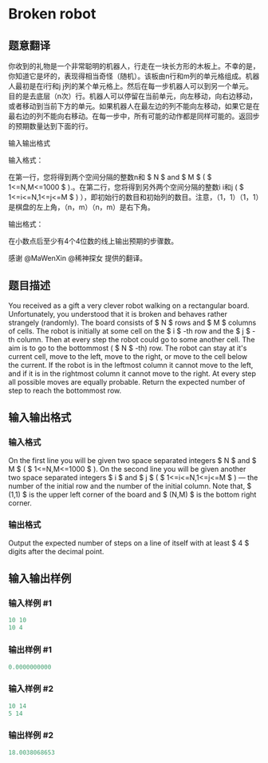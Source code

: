 # Broken robot

## 题意翻译

你收到的礼物是一个非常聪明的机器人，行走在一块长方形的木板上。不幸的是，你知道它是坏的，表现得相当奇怪（随机）。该板由n行和m列的单元格组成。机器人最初是在i行和j j列的某个单元格上。然后在每一步机器人可以到另一个单元。目的是去底层（n次）行。机器人可以停留在当前单元，向左移动，向右边移动，或者移动到当前下方的单元。如果机器人在最左边的列不能向左移动，如果它是在最右边的列不能向右移动。在每一步中，所有可能的动作都是同样可能的。返回步的预期数量达到下面的行。

输入输出格式

输入格式：

在第一行，您将得到两个空间分隔的整数n和 $ N $ and $ M $ ( $ 1<=N,M<=1000 $ ).。在第二行，您将得到另外两个空间分隔的整数i i和j ( $ 1<=i<=N,1<=j<=M $ ) ），即初始行的数目和初始列的数目。注意，（1，1）（1，1）是棋盘的左上角，（n，m）（n，m）是右下角。

输出格式：

在小数点后至少有4个4位数的线上输出预期的步骤数。

感谢 @MaWenXin @稀神探女 提供的翻译。

## 题目描述

You received as a gift a very clever robot walking on a rectangular board. Unfortunately, you understood that it is broken and behaves rather strangely (randomly). The board consists of $ N $ rows and $ M $ columns of cells. The robot is initially at some cell on the $ i $ -th row and the $ j $ -th column. Then at every step the robot could go to some another cell. The aim is to go to the bottommost ( $ N $ -th) row. The robot can stay at it's current cell, move to the left, move to the right, or move to the cell below the current. If the robot is in the leftmost column it cannot move to the left, and if it is in the rightmost column it cannot move to the right. At every step all possible moves are equally probable. Return the expected number of step to reach the bottommost row.

## 输入输出格式

### 输入格式

On the first line you will be given two space separated integers $ N $ and $ M $ ( $ 1<=N,M<=1000 $ ). On the second line you will be given another two space separated integers $ i $ and $ j $ ( $ 1<=i<=N,1<=j<=M $ ) — the number of the initial row and the number of the initial column. Note that, $ (1,1) $ is the upper left corner of the board and $ (N,M) $ is the bottom right corner.

### 输出格式

Output the expected number of steps on a line of itself with at least $ 4 $ digits after the decimal point.

## 输入输出样例

### 输入样例 #1

```cpp
10 10
10 4

```
### 输出样例 #1

```cpp
0.0000000000

```
### 输入样例 #2

```cpp
10 14
5 14

```
### 输出样例 #2

```cpp
18.0038068653

```
